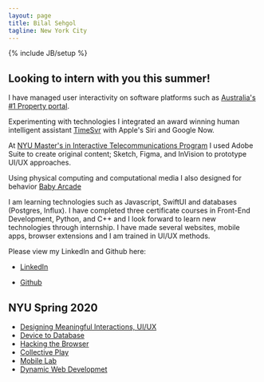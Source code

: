 ```yaml
---
layout: page
title: Bilal Sehgol
tagline: New York City
---
```

{% include JB/setup %}

## Looking to intern with you this summer!

I have managed user interactivity on software platforms such as [Australia's #1 Property portal](https://realestate.com.au).

Experimenting with technologies I integrated an award winning human intelligent assistant [TimeSvr](https://www.timesvr.com) with Apple's Siri and Google Now.

At [NYU Master's in Interactive Telecommunications Program](https://tisch.nyu.edu/itp) I used Adobe Suite to create original content; Sketch, Figma, and InVision to prototype UI/UX approaches.

Using physical computing and computational media I also designed for behavior [Baby Arcade](https://docs.google.com/presentation/d/1B6X02WgVRav2-ldXhJka9qMu80qopMIVvaj4LvIbGTU/edit#slide=id.p)

I am learning technologies such as Javascript, SwiftUI and databases (Postgres, Influx). I have completed three certificate courses in Front-End Development, Python, and C++ and I look forward to learn new technologies through internship. I have made several websites, mobile apps, browser extensions and I am trained in UI/UX methods.
 
Please view my LinkedIn and Github here: 
- [LinkedIn](https://www.linkedin.com/in/bilalsehgol/)

- [Github](https://github.com/bsehgol)


## NYU Spring 2020

 - [Designing Meaningful Interactions, UI/UX](dmi)
 - [Device to Database](devicetodatabase)
 - [Hacking the Browser](https://github.com/bsehgol/hackingthebrowser)
 - [Collective Play](https://github.com/bsehgol/collectiveplay)
 - [Mobile Lab](mobilelab)
 - [Dynamic Web Developmet](https://github.com/bsehgol/dwd)

